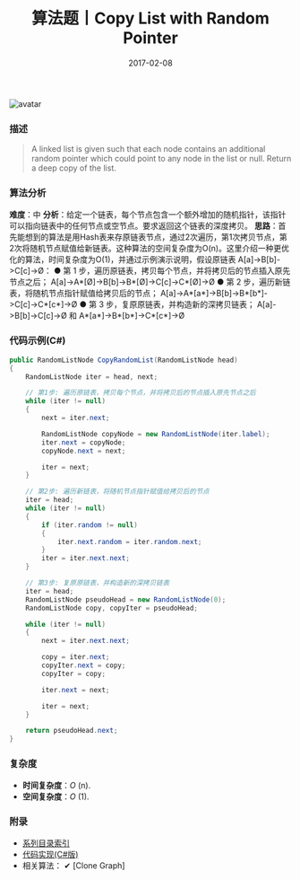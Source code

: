 ﻿---
title: 算法题丨Copy List with Random Pointer
tags:
  - 算法
  - 编程技巧
  - 数据结构
categories: 计算机基础
date: 2017-02-08
---
![avatar](https://mysite.bj.bcebos.com/images/articles/8ffbed20-eb84-4389-ab44-a3b9789307d8.jpg)

### 描述
>A linked list is given such that each node contains an additional random pointer which could point to any node in the list or null.
Return a deep copy of the list.

<!-- more -->

### 算法分析
**难度**：中
**分析**：给定一个链表，每个节点包含一个额外增加的随机指针，该指针可以指向链表中的任何节点或空节点。要求返回这个链表的深度拷贝。 
**思路**：首先能想到的算法是用Hash表来存原链表节点，通过2次遍历，第1次拷贝节点，第2次将随机节点赋值给新链表。这种算法的空间复杂度为O(n)。这里介绍一种更优化的算法，时间复杂度为O(1)，并通过示例演示说明，假设原链表 A[a]->B[b]->C[c]->Ø：
● 第 1 步，遍历原链表，拷贝每个节点，并将拷贝后的节点插入原先节点之后；
A[a]->A\*[Ø]->B[b]->B\*[Ø]->C[c]->C\*[Ø]->Ø
● 第 2 步，遍历新链表，将随机节点指针赋值给拷贝后的节点；
A[a]->A\*[a\*]->B[b]->B\*[b\*]->C[c]->C\*[c\*]->Ø
● 第 3 步，复原原链表，并构造新的深拷贝链表； 
A[a]->B[b]->C[c]->Ø 和 A\*[a\*]->B\*[b\*]->C\*[c\*]->Ø

### 代码示例(C#)
```csharp
public RandomListNode CopyRandomList(RandomListNode head)
{
    RandomListNode iter = head, next;

    // 第1步: 遍历原链表，拷贝每个节点，并将拷贝后的节点插入原先节点之后
    while (iter != null)
    {
        next = iter.next;

        RandomListNode copyNode = new RandomListNode(iter.label);
        iter.next = copyNode;
        copyNode.next = next;

        iter = next;
    }

    // 第2步: 遍历新链表，将随机节点指针赋值给拷贝后的节点
    iter = head;
    while (iter != null)
    {
        if (iter.random != null)
        {
            iter.next.random = iter.random.next;
        }
        iter = iter.next.next;
    }

    // 第3步: 复原原链表，并构造新的深拷贝链表
    iter = head;
    RandomListNode pseudoHead = new RandomListNode(0);
    RandomListNode copy, copyIter = pseudoHead;

    while (iter != null)
    {
        next = iter.next.next;

        copy = iter.next;
        copyIter.next = copy;
        copyIter = copy;

        iter.next = next;

        iter = next;
    }

    return pseudoHead.next;
}
```

### 复杂度
- **时间复杂度**：*O* (n). 
- **空间复杂度**：*O* (1).

### 附录
- [系列目录索引](/posts/algorithm/index/)
- [代码实现(C#版)](https://github.com/lizzie2008/LeetCode.git)
- 相关算法：
✔ [Clone Graph]